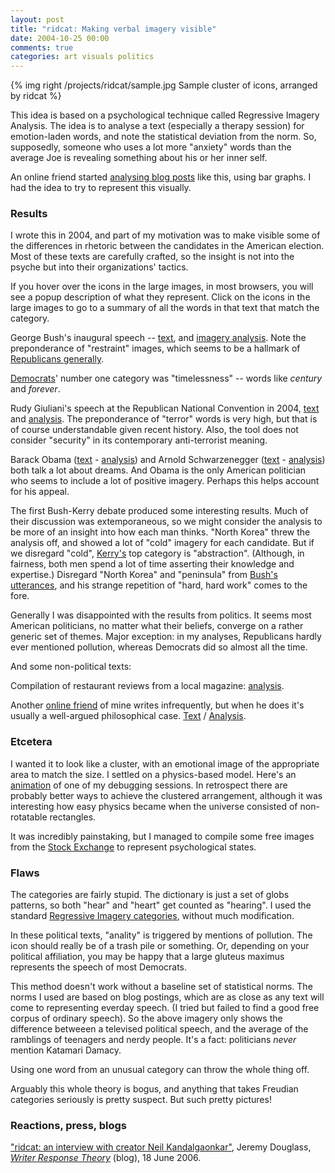 ```yaml
---
layout: post
title: "ridcat: Making verbal imagery visible"
date: 2004-10-25 00:00
comments: true
categories: art visuals politics
---
```

{% img right /projects/ridcat/sample.jpg Sample cluster of icons, arranged by ridcat %}

This idea is based on a psychological technique called Regressive
Imagery Analysis. The idea is to analyse a text (especially a therapy
session) for emotion-laden words, and note the statistical deviation
from the norm. So, supposedly, someone who uses a lot more "anxiety"
words than the average Joe is revealing something about his or her inner
self.

An online friend started [analysing blog posts](http://fawx.com/ljArchive/rid.php) like this, using bar graphs. I
had the idea to try to represent this visually.

<!-- more -->
### Results

I wrote this in 2004, and part of my motivation was to make visible some
of the differences in rhetoric between the candidates in the American
election. Most of these texts are carefully crafted, so the insight is
not into the psyche but into their organizations' tactics.

If you hover over the icons in the large images, in most browsers, you
will see a popup description of what they represent. Click on the icons
in the large images to go to a summary of all the words in that text
that match the category.

George Bush's inaugural speech -- [text](/projects/ridcat/analyses/bush-inaugural.txt),
and [imagery analysis](/projects/ridcat/analyses/bush-inaugural.txt.html). Note the
preponderance of "restraint" images, which seems to be a hallmark of
[Republicans generally](/projects/ridcat/analyses/rnc2004/rnc2004-total.txt.html).

[Democrats](/projects/ridcat/analyses/dnc2004/dnc2004-total.txt.html)' number one
category was "timelessness" -- words like *century* and *forever*.

Rudy Giuliani's speech at the Republican National Convention in 2004,
[text](/projects/ridcat/analyses/rnc2004/giuliani.txt) and
[analysis](/projects/ridcat/analyses/rnc2004/giuliani.txt.html). The preponderance of
"terror" words is very high, but that is of course understandable given
recent history. Also, the tool does not consider "security" in its
contemporary anti-terrorist meaning.

Barack Obama ([text](/projects/ridcat/analyses/dnc2004/obama.txt) -
[analysis](/projects/ridcat/analyses/dnc2004/obama.txt.html)) and Arnold Schwarzenegger
([text](/projects/ridcat/analyses/rnc2004/schwarz.txt) -
[analysis](/projects/ridcat/analyses/rnc2004/schwarz.txt.html)) both talk a lot about
dreams. And Obama is the only American politician who seems to include a
lot of positive imagery. Perhaps this helps account for his appeal.

The first Bush-Kerry debate produced some interesting results. Much of
their discussion was extemporaneous, so we might consider the analysis
to be more of an insight into how each man thinks. "North Korea" threw
the analysis off, and showed a lot of "cold" imagery for each candidate.
But if we disregard "cold",
[Kerry's](http://neilk.net/code/ridcat/analyses/debate/kerry-debate1.txt.html)
top category is "abstraction". (Although, in fairness, both men spend a
lot of time asserting their knowledge and expertise.) Disregard "North
Korea" and "peninsula" from [Bush's utterances](http://neilk.net/code/ridcat/analyses/debate/bush-debate1.txt.html),
and his strange repetition of "hard, hard work" comes to the fore.

Generally I was disappointed with the results from politics. It seems
most American politicians, no matter what their beliefs, converge on a
rather generic set of themes. Major exception: in my analyses,
Republicans hardly ever mentioned pollution, whereas Democrats did so
almost all the time.

And some non-political texts:

Compilation of restaurant reviews from a local magazine:
[analysis](/projects/ridcat/analyses/resto.txt.html).

Another [online friend](http://livejournal.com/~halfjack/) of mine
writes infrequently, but when he does it's usually a well-argued
philosophical case. [Text](/projects/ridcat/analyses/halfjack.txt) /
[Analysis](/projects/ridcat/analyses/halfjack.txt.html).

### Etcetera

I wanted it to look like a cluster, with an emotional image of the
appropriate area to match the size. I settled on a physics-based model.
Here's an [animation](anim-algorithm.gif) of one of my debugging
sessions. In retrospect there are probably better ways to achieve the
clustered arrangement, although it was interesting how easy physics
became when the universe consisted of non-rotatable rectangles.

It was incredibly painstaking, but I managed to compile some free images
from the [Stock Exchange](http://sxc.hu/) to represent psychological
states.

### Flaws

The categories are fairly stupid. The dictionary is just a set of globs
patterns, so both "hear" and "heart" get counted as "hearing". I used
the standard [Regressive Imagery categories](http://www.simstat.com/RID.ZIP), without much modification.

In these political texts, "anality" is triggered by mentions of
pollution. The icon should really be of a trash pile or something. Or,
depending on your political affiliation, you may be happy that a large
gluteus maximus represents the speech of most Democrats.

This method doesn't work without a baseline set of statistical norms.
The norms I used are based on blog postings, which are as close as any
text will come to representing everday speech. (I tried but failed to
find a good free corpus of ordinary speech). So the above imagery only
shows the difference betweeen a televised political speech, and the
average of the ramblings of teenagers and nerdy people. It's a fact:
politicians *never* mention Katamari Damacy.

Using one word from an unusual category can throw the whole thing off.

Arguably this whole theory is bogus, and anything that takes Freudian
categories seriously is pretty suspect. But such pretty pictures!

### Reactions, press, blogs

["ridcat: an interview with creator Neil Kandalgaonkar"](http://writerresponsetheory.org/wordpress/2006/06/18/ridcat-interview/),
Jeremy Douglass, [*Writer Response Theory*](http://writerresponsetheory.org/) (blog), 18 June 2006.
